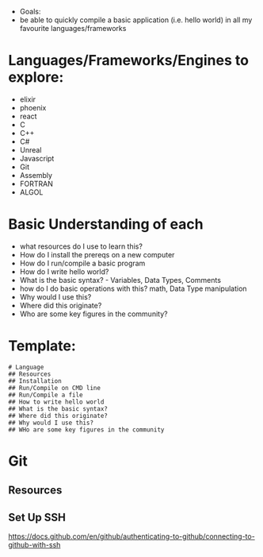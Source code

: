 - Goals:
- be able to quickly compile a basic application (i.e. hello world) in all my favourite languages/frameworks

# Languages/Frameworks/Engines to explore:
- elixir
- phoenix
- react
- C
- C++
- C#
- Unreal
- Javascript
- Git
- Assembly
- FORTRAN
- ALGOL

# Basic Understanding of each
- what resources do I use to learn this?
- How do I install the prereqs on a new computer
- How do I run/compile a basic program
- How do I write hello world?
- What is the basic syntax? - Variables, Data Types, Comments
- how do I do basic operations with this? math, Data Type manipulation
- Why would I use this?
- Where did this originate?
- Who are some key figures in the community?

# Template:
```
# Language
## Resources
## Installation
## Run/Compile on CMD line
## Run/Compile a file
## How to write hello world
## What is the basic syntax?
## Where did this originate?
## Why would I use this?
## WHo are some key figures in the community
```

# Git
## Resources

## Set Up SSH
https://docs.github.com/en/github/authenticating-to-github/connecting-to-github-with-ssh

